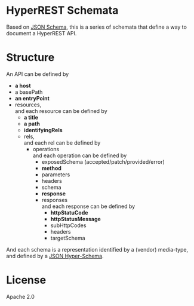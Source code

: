 # HyperREST Schemata

Based on [JSON Schema](http://json-schema.org), this is a series of schemata that define a way to document a HyperREST API.

# Structure

An API can be defined by

* **a host**
* a basePath
* **an entryPoint**
* resources,  
and each resource can be defined by
    * **a title**
    * **a path**
    * **identifyingRels**
    * rels,  
    and each rel can be defined by
        * operations  
        and each operation can be defined by
            * exposedSchema (accepted/patch/provided/error)
            * **method**
            * parameters
            * headers
            * schema
            * **response**
            * responses  
            and each response can be defined by
                * **httpStatuCode**
                * **httpStatusMessage**
                * subHttpCodes
                * headers
                * targetSchema

And each schema is a representation identified by a (vendor) media-type, and defined by a [JSON Hyper-Schema](http://json-schema.org/latest/json-schema-hypermedia.html).

# License

Apache 2.0
